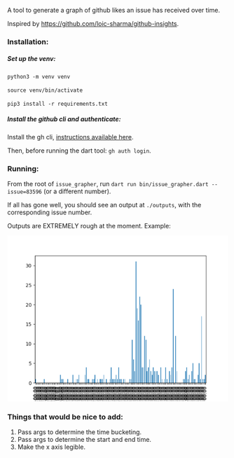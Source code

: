 A tool to generate a graph of github likes an issue has received over time. 

Inspired by https://github.com/loic-sharma/github-insights.

### Installation:

##### Set up the venv:

`python3 -m venv venv`

`source venv/bin/activate`

`pip3 install -r requirements.txt`

##### Install the github cli and authenticate:
Install the gh cli, [instructions available here](https://github.com/gmackall/productivity-tools/tree/main/issue_grapher).

Then, before running the dart tool: `gh auth login`.

### Running:
From the root of `issue_grapher`, run `dart run bin/issue_grapher.dart --issue=83596` (or a different number).

If all has gone well, you should see an output at `./outputs`, with the corresponding issue number.

Outputs are EXTREMELY rough at the moment. Example:

![Example output](https://github.com/gmackall/productivity-tools/blob/main/issue_grapher/sample.png)

### Things that would be nice to add:
1. Pass args to determine the time bucketing.
2. Pass args to determine the start and end time.
3. Make the x axis legible.